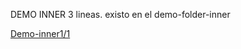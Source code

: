 DEMO INNER 3 lineas. existo en el demo-folder-inner

[Demo-inner1/1](https://es.demo-inner.org/wiki/Markdown1)